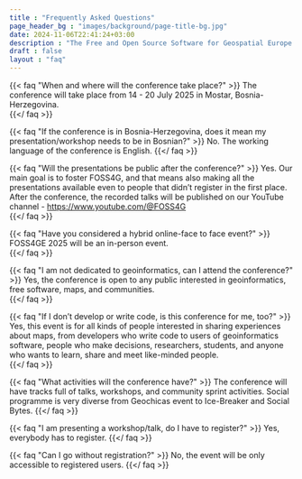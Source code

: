 ```yaml
---
title : "Frequently Asked Questions"
page_header_bg : "images/background/page-title-bg.jpg"
date: 2024-11-06T22:41:24+03:00
description : "The Free and Open Source Software for Geospatial Europe (FOSS4GE) conference is the European branch event of the Open Source Geospatial Foundation (OSGeo) annual conference."
draft : false
layout : "faq"
---
```



{{< faq "When and where will the conference take place?" >}}
The conference will take place from 14 - 20 July 2025 in Mostar, Bosnia-Herzegovina.  
{{</ faq >}}

{{< faq "If the conference is in Bosnia-Herzegovina, does it mean my presentation/workshop needs to be in Bosnian?" >}}
No. The working language of the conference is English.
{{</ faq >}}

{{< faq "Will the presentations be public after the conference?" >}}
Yes. Our main goal is to foster FOSS4G, and that means also making all the presentations available even to people that didn’t register in the first place. After the conference, the recorded talks will be published on our YouTube channel - https://www.youtube.com/@FOSS4G  
{{</ faq >}}

{{< faq "Have you considered a hybrid online-face to face event?" >}}
FOSS4GE 2025 will be an in-person event.  
{{</ faq >}}

{{< faq "I am not dedicated to geoinformatics, can I attend the conference?" >}}
Yes, the conference is open to any public interested in geoinformatics, free software, maps, and communities.  
{{</ faq >}}

{{< faq "If I don’t develop or write code, is this conference for me, too?" >}}
Yes, this event is for all kinds of people interested in sharing experiences about maps, from developers who write code to users of geoinformatics software, people who make decisions, researchers, students, and anyone who wants to learn, share and meet like-minded people.  
{{</ faq >}}

{{< faq "What activities will the conference have?" >}}
The conference will have tracks full of talks, workshops, and community sprint activities. Social programme is very diverse from Geochicas event to Ice-Breaker and Social Bytes.
{{</ faq >}}

{{< faq "I am presenting a workshop/talk, do I have to register?" >}}
Yes, everybody has to register.
{{</ faq >}}

<!-- {{< faq "How do I sign up to attend the conference?" >}}
Registrations and ticket purchases can be accessed [here](https://2024.europe.foss4g.org/registration/).
{{</ faq >}} -->

{{< faq "Can I go without registration?" >}}
No, the event will be only accessible to registered users.
{{</ faq >}}
